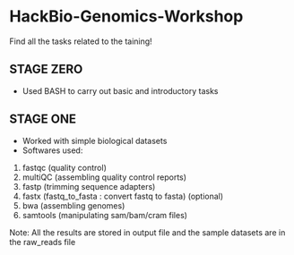 # HackBio-Genomics-Workshop 

Find all the tasks related to the taining!

## STAGE ZERO 
* Used BASH to carry out basic and introductory tasks

## STAGE ONE
* Worked with simple biological datasets
* Softwares used:
1. fastqc (quality control)
2. multiQC (assembling quality control reports)
3. fastp (trimming sequence adapters) 
4. fastx (fastq_to_fasta : convert fastq to fasta) 
(optional)
6. bwa (assembling genomes)
7. samtools (manipulating sam/bam/cram files) 

Note: All the results are stored in output file and the sample datasets are in the raw_reads file

